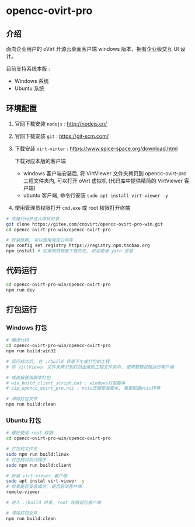 # opencc-ovirt-pro

## 介绍

面向企业用户的 oVirt 开源云桌面客户端 windows 版本，拥有企业级交互 UI 设计。

目前支持系统本版 :

- Windows 系统
- Ubuntu 系统

## 环境配置

1. 官网下载安装 `nodejs` : <http://nodejs.cn/>

2. 官网下载安装 `git` : <https://git-scm.com/>

3. 下载安装 `virt-virter` : <https://www.spice-space.org/download.html>

   下载对应本版的客户端

   - windows 客户端安装后, 将 VirtViewer 文件夹拷贝到 opencc-ovirt-pro 工程文件夹内, 可以打开 oVirt 虚拟机 (代码库中提供精简的 VirtViewer 客户端)
   - ubuntu 客户端, 命令行安装 `sudo apt install virt-viewer -y`

4. 使用管理员权限打开 `cmd.exe` 或 root 权限打开终端

```bash
# 克隆代码并进入项目目录
git clone https://gitee.com/cnovirt/opencc-ovirt-pro-win.git
cd opencc-ovirt-pro-win/opencc-ovirt-pro

# 安装依赖, 可以使用淘宝公共库
npm config set registry https://registry.npm.taobao.org
npm install # 如果网络导致下载失败, 可以使用 yarn 安装
```

## 代码运行

```bash
cd opencc-ovirt-pro-win/opencc-ovirt-pro
npm run dev
```

## 打包运行

### Windows 打包

```bash
# 编译代码
cd opencc-ovirt-pro-win/opencc-ovirt-pro
npm run build:win32

# 运行成功后, 在 ./build 目录下生成打包的工程
# 将 VirtViewer 文件夹拷贝到打包出来的工程文件夹中, 使用管理权限运行客户端

# 或直接使用脚本打包
# win_build_client_script.bat : windows打包脚本
# zip_opencc_ovirt_pro.nsi : nsis压缩安装脚本, 需要配置nsis环境

# 清除打包文件
npm run build:clean
```

### Ubuntu 打包

```bash
# 最好使用 root 权限
cd opencc-ovirt-pro-win/opencc-ovirt-pro

# 打包成文件夹
sudo npm run build:linux
# 打包成可执行程序
sudo npm run build:client

# 安装 virt-viewer 客户端
sudo apt instal virt-viewer -y
# 检查是否安装成功, 是否启动客户端
remote-viewer

# 进入 ./build 目录, root 权限运行客户端

# 清除打包文件
npm run build:clean
```
